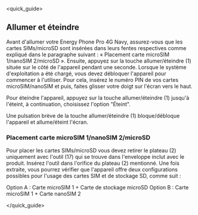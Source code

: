 <quick_guide>
## Allumer et éteindre

Avant d'allumer votre Energy Phone Pro 4G Navy, assurez-vous que les cartes SIMs/microSD sont insérées dans leurs fentes respectives comme expliqué dans le paragraphe suivant : « Placement carte microSIM 1/nanoSIM 2/microSD ». Ensuite, appuyez sur la touche allumer/éteindre (1) située sur le côté de l'appareil pendant une seconde. Lorsque le système d'exploitation a été chargé, vous devez débloquer l'appareil pour commencer à l'utiliser. Pour cela, insérez le numéro PIN de vos cartes microSIM/nanoSIM et puis, faites glisser votre doigt sur l'écran vers le haut.

Pour éteindre l'appareil, appuyez sur la touche allumer/éteindre (1) jusqu'à l'éteint, à continuation, choisissez l'option "Éteint".

Une pulsation brève de la touche allumer/éteindre (1) bloque/débloque l'appareil et allume/éteint l'écran.

### Placement carte microSIM 1/nanoSIM 2/microSD

Pour placer les cartes SIMs/microSD vous devez retirer le plateau (2) uniquement avec l'outil (17) qui se trouve dans l'enveloppe inclut avec le produit. Insérez l'outil dans l'orifice du plateau (2) mentionné. Une fois extraite, vous pourrez vérifier que l'appareil offre deux configurations possibles pour l'usage des cartes SIM et de stockage SD, comme suit :

Option A : Carte microSIM 1 + Carte de stockage microSD
Option B : Carte microSIM 1 + Carte nanoSIM 2

</quick_guide>

